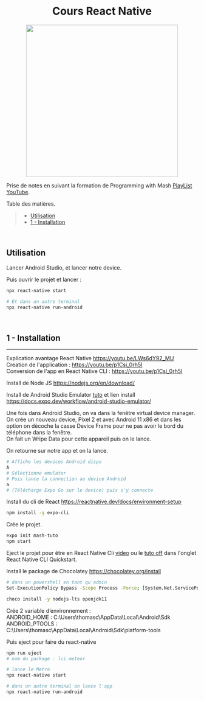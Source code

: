 <h1 align="center"> Cours React Native</h1>

<p align="center"><a href="https://laravel.com" target="_blank"><img src="https://upload.wikimedia.org/wikipedia/commons/thumb/a/a7/React-icon.svg/512px-React-icon.svg.png" width="400"></a></p>

Prise de notes en suivant la formation de Programming with Mash [PlayList YouTube](https://www.youtube.com/playlist?list=PL8kfZyp--gEXs4YsSLtB3KqDtdOFHMjWZ).


Table des matières.
> * [Utilisation](#Utilisation)
> * [1 - Installation](#1---Installation)


&nbsp;
## Utilisation

Lancer Android Studio, et lancer notre device.  

Puis ouvrir le projet et lancer :
```bash
npx react-native start

# Et dans un autre terminal
npx react-native run-android
```


&nbsp;
## 1 - Installation
---
Explication avantage React Native https://youtu.be/LWs6dY92_MU  
Creation de l'application : https://youtu.be/p1Csi_0rh5I  
Conversion de l'app en React Native CLI : https://youtu.be/p1Csi_0rh5I  


Install de Node JS https://nodejs.org/en/download/  

Install de Android Studio Emulator [tuto](https://developer.android.com/studio#downloads) et lien install https://docs.expo.dev/workflow/android-studio-emulator/

Une fois dans Android Studio, on va dans la fenêtre virtual device manager.  
On crée un nouveau device, Pixel 2 et avec Android 11 x86 et dans les option on décoche la casse Device Frame pour ne pas avoir le bord du téléphone dans la fenêtre.  
On fait un Wripe Data pour cette appareil puis on le lance.  

On retourne sur notre app et on la lance.  
```bash
# Affiche les devices Android dispo
A
# Sélectionne emulator
# Puis lance la connection au device Android
a
# (Télécharge Expo Go sur le device) puis s'y connecte
```

Install du cli de React https://reactnative.dev/docs/environment-setup
```bash
npm install -g expo-cli
```

Crée le projet.
```bash
expo init mash-tuto
npm start
```

Eject le projet pour être en React Native Cli [video](https://youtu.be/LiHkAGyNSJU) ou le [tuto off](https://reactnative.dev/docs/environment-setup) dans l'onglet React Native CLI Quickstart.  

Install le package de Chocolatey https://chocolatey.org/install 
```bash
# dans un powershell en tant qu'admin
Set-ExecutionPolicy Bypass -Scope Process -Force; [System.Net.ServicePointManager]::SecurityProtocol = [System.Net.ServicePointManager]::SecurityProtocol -bor 3072; iex ((New-Object System.Net.WebClient).DownloadString('https://community.chocolatey.org/install.ps1'))

choco install -y nodejs-lts openjdk11
```

Crée 2 variable d’environnement :  
ANDROID_HOME : C:\Users\thomasc\AppData\Local\Android\Sdk  
ANDROID_PTOOLS : C:\Users\thomasc\AppData\Local\Android\Sdk\platform-tools  

Puis eject pour faire du react-native
```bash
npm run eject
# nom du package : lci.meteor

# lance le Metro 
npx react-native start

# dans un autre terminal on lance l'app
npx react-native run-android
```




